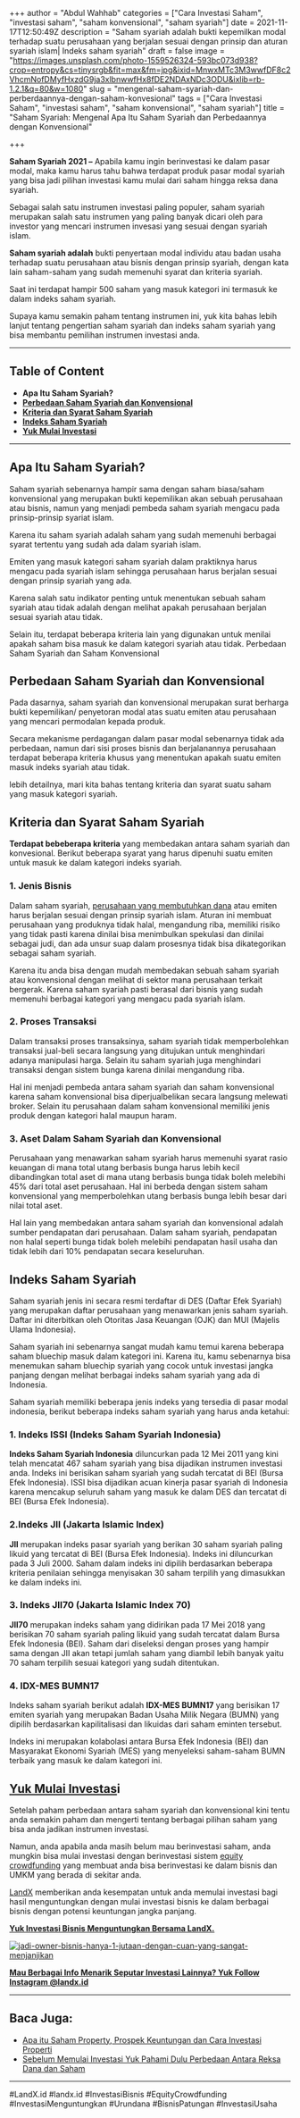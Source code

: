 +++
author = "Abdul Wahhab"
categories = ["Cara Investasi Saham", "investasi saham", "saham konvensional", "saham syariah"]
date = 2021-11-17T12:50:49Z
description = "Saham syariah adalah bukti kepemilkan modal terhadap suatu perusahaan yang berjalan sesuai dengan prinsip dan aturan syariah islam| Indeks saham syariah"
draft = false
image = "https://images.unsplash.com/photo-1559526324-593bc073d938?crop=entropy&cs=tinysrgb&fit=max&fm=jpg&ixid=MnwxMTc3M3wwfDF8c2VhcmNofDMyfHxzdG9ja3xlbnwwfHx8fDE2NDAxNDc3ODU&ixlib=rb-1.2.1&q=80&w=1080"
slug = "mengenal-saham-syariah-dan-perberdaannya-dengan-saham-konvesional"
tags = ["Cara Investasi Saham", "investasi saham", "saham konvensional", "saham syariah"]
title = "Saham Syariah: Mengenal Apa Itu Saham Syariah dan Perbedaannya dengan Konvensional"

+++


**Saham Syariah 2021 –** Apabila kamu ingin berinvestasi ke dalam pasar modal, maka kamu harus tahu bahwa terdapat produk pasar modal syariah yang bisa jadi pilihan investasi kamu mulai dari saham hingga reksa dana syariah.

Sebagai salah satu instrumen investasi paling populer, saham syariah merupakan salah satu instrumen yang paling banyak dicari oleh para investor yang mencari instrumen invesasi yang sesuai dengan syariah islam.

**Saham syariah adalah** bukti penyertaan modal individu atau badan usaha terhadap suatu perusahaan atau bisnis dengan prinsip syariah, dengan kata lain saham-saham yang sudah memenuhi syarat dan kriteria syariah.

Saat ini terdapat hampir 500 saham yang masuk kategori ini termasuk ke dalam indeks saham syariah.

Supaya kamu semakin paham tentang instrumen ini, yuk kita bahas lebih lanjut tentang pengertian saham syariah dan indeks saham syariah yang bisa membantu pemilihan instrumen investasi anda.

---

## **Table of Content**

* **Apa Itu Saham Syariah?**
* **[Perbedaan Saham Syariah dan Konvensional](https://landx.id/blog/mengenal-saham-syariah-dan-perberdaannya-dengan-saham-konvesional/#perbedaan-saham-syariah-dan-konvensional)**
* **[Kriteria dan Syarat Saham Syariah](https://landx.id/blog/mengenal-saham-syariah-dan-perberdaannya-dengan-saham-konvesional/#lriteria-dan-syarat-saham-syariah)**
* **[Indeks Saham Syariah](https://landx.id/blog/mengenal-saham-syariah-dan-perberdaannya-dengan-saham-konvesional/#indeks-saham-syariah)**
* **[Yuk Mulai Investasi](https://landx.id/blog/mengenal-saham-syariah-dan-perberdaannya-dengan-saham-konvesional/#yuk-mulai-investasi)**

---

## Apa Itu Saham Syariah?

Saham syariah sebenarnya hampir sama dengan saham biasa/saham  konvensional yang merupakan bukti kepemilikan akan sebuah perusahaan  atau bisnis, namun yang menjadi pembeda saham syariah mengacu pada prinsip-prinsip syariat islam.

Karena itu saham syariah adalah saham yang sudah memenuhi berbagai syarat tertentu yang sudah ada dalam syariah islam.

Emiten yang masuk kategori saham syariah dalam praktiknya  harus mengacu pada syariah islam sehingga perusahaan harus berjalan sesuai  dengan prinsip syariah yang ada.

Karena salah satu indikator penting untuk menentukan sebuah saham  syariah atau tidak adalah dengan melihat apakah perusahaan berjalan sesuai syariah atau tidak.

Selain itu, terdapat beberapa kriteria lain yang digunakan untuk menilai apakah saham bisa masuk ke dalam kategori syariah atau tidak. Perbedaan Saham Syariah dan Saham Konvensional

## Perbedaan Saham Syariah dan Konvensional

Pada dasarnya, saham syariah dan konvensional merupakan surat berharga bukti kepemilikan/ penyetoran modal atas suatu emiten atau perusahaan yang mencari permodalan kepada produk.

Secara mekanisme perdagangan dalam pasar modal sebenarnya tidak ada perbedaan, namun dari sisi proses bisnis dan berjalanannya perusahaan terdapat beberapa kriteria khusus yang menentukan apakah suatu emiten masuk indeks syariah atau tidak.

lebih detailnya, mari kita bahas tentang kriteria dan syarat suatu saham yang masuk kategori syariah.

## Kriteria dan Syarat Saham Syariah

**Terdapat bebeberapa kriteria** yang membedakan antara saham syariah dan konvesional. Berikut beberapa syarat yang harus dipenuhi suatu emiten untuk masuk ke dalam kategori indeks syariah.

### 1. Jenis Bisnis

Dalam saham syariah, [perusahaan yang membutuhkan dana](https://landx.id/) atau emiten harus berjalan sesuai dengan prinsip syariah islam. Aturan  ini membuat perusahaan yang produknya tidak halal, mengandung riba,  memiliki risiko yang tidak pasti karena dinilai bisa menimbulkan  spekulasi dan dinilai sebagai judi, dan ada unsur suap dalam prosesnya  tidak bisa dikategorikan sebagai saham syariah.

Karena itu anda  bisa dengan mudah membedakan sebuah saham syariah atau konvensional  dengan melihat di sektor mana perusahaan terkait bergerak. Karena saham  syariah pasti berasal dari bisnis yang sudah memenuhi berbagai kategori  yang mengacu pada syariah islam.

### 2. Proses Transaksi

Dalam  transaksi proses transaksinya, saham syariah tidak memperbolehkan  transaksi jual-beli secara langsung yang ditujukan untuk menghindari  adanya manipulasi harga. Selain itu saham syariah juga menghindari  transaksi dengan sistem bunga karena dinilai mengandung riba.

Hal  ini menjadi pembeda antara saham syariah dan saham konvensional karena  saham konvensional bisa diperjualbelikan secara langsung melewati  broker. Selain itu perusahaan dalam saham konvensional memiliki jenis  produk dengan kategori halal maupun haram.

### 3. Aset Dalam Saham Syariah dan Konvensional

Perusahaan  yang menawarkan saham syariah harus memenuhi syarat rasio keuangan di  mana total utang berbasis bunga harus lebih kecil dibandingkan total  aset di mana utang berbasis bunga tidak boleh melebihi 45% dari total  aset perusahaan. Hal ini berbeda dengan sistem saham konvensional yang  memperbolehkan utang berbasis bunga lebih besar dari nilai total aset.

Hal  lain yang membedakan antara saham syariah dan konvensional adalah  sumber pendapatan dari perusahaan. Dalam saham syariah, pendapatan non  halal seperti bunga tidak boleh melebihi pendapatan hasil usaha dan  tidak lebih dari 10% pendapatan secara keseluruhan.

## Indeks Saham Syariah

Saham  syariah jenis ini secara resmi terdaftar di DES (Daftar Efek Syariah)  yang merupakan daftar perusahaan yang menawarkan jenis saham syariah. Daftar ini diterbitkan oleh Otoritas Jasa Keuangan (OJK) dan MUI  (Majelis Ulama Indonesia).

Saham syariah ini sebenarnya sangat mudah kamu temui karena beberapa saham bluechip masuk dalam kategori ini. Karena itu, kamu sebenarnya bisa menemukan saham bluechip syariah yang cocok untuk investasi jangka panjang dengan melihat berbagai indeks saham syariah yang ada di Indonesia.

Saham syariah memiliki beberapa jenis  indeks yang tersedia di pasar modal indonesia, berikut beberapa indeks  saham syariah yang harus anda ketahui:

### 1. Indeks ISSI (Indeks Saham Syariah Indonesia)

**Indeks  Saham Syariah Indonesia** diluncurkan pada 12 Mei 2011 yang kini telah  mencatat 467 saham syariah yang bisa dijadikan instrumen investasi anda.  Indeks ini berisikan saham syariah yang sudah tercatat di BEI (Bursa  Efek Indonesia). ISSI bisa dijadikan acuan kinerja pasar syariah di  Indonesia karena mencakup seluruh saham yang masuk ke dalam DES dan  tercatat di BEI (Bursa Efek Indonesia).

### 2.Indeks JII (Jakarta Islamic Index)

**JII** merupakan indeks pasar syariah yang berikan 30 saham syariah paling  likuid yang tercatat di BEI (Bursa Efek Indonesia). Indeks ini  diluncurkan pada 3 Juli 2000. Saham dalam indeks ini dipilih berdasarkan  beberapa kriteria penilaian sehingga menyisakan 30 saham terpilih yang  dimasukkan ke dalam indeks ini.

### 3. Indeks JII70 (Jakarta Islamic Index 70)

**JII70** merupakan indeks saham yang didirikan pada 17 Mei 2018 yang berisikan  70 saham syariah paling likuid yang sudah tercatat dalam Bursa Efek  Indonesia (BEI). Saham dari diseleksi dengan proses yang hampir sama  dengan JII akan tetapi jumlah saham yang diambil lebih banyak yaitu 70  saham terpilih sesuai kategori yang sudah ditentukan.

### 4. IDX-MES BUMN17

Indeks saham syariah berikut adalah **IDX-MES BUMN17** yang berisikan 17 emiten syariah yang merupakan Badan Usaha Milik Negara (BUMN) yang dipilih berdasarkan kapilitalisasi dan likuidas dari saham eminten tersebut.

Indeks ini merupakan kolabolasi antara Bursa Efek Indonesia (BEI) dan Masyarakat Ekonomi Syariah (MES) yang menyeleksi saham-saham BUMN terbaik yang masuk ke dalam kategori ini.

## [Yuk Mulai Investas](https://landx.id/project/)i

Setelah  paham perbedaan antara saham syariah dan konvensional kini tentu anda  semakin paham dan mengerti tentang berbagai pilihan saham yang bisa anda  jadikan instrumen investasi.

Namun, anda apabila anda masih belum mau  berinvestasi saham, anda mungkin bisa mulai investasi dengan  berinvestasi sistem [equity crowdfunding](https://landx.id/) yang membuat anda bisa berinvestasi ke dalam bisnis dan UMKM yang berada di sekitar anda.

[LandX](https://landx.id/) memberikan anda kesempatan untuk anda memulai investasi bagi hasil  menguntungkan dengan mulai investasi bisnis ke dalam berbagai bisnis  dengan potensi keuntungan jangka panjang.

**[Yuk Investasi Bisnis Menguntungkan Bersama LandX.](https://landx.id/project/)**

[![jadi-owner-bisnis-hanya-1-jutaan-dengan-cuan-yang-sangat-menjanjikan](https://accountgram-production.sfo2.cdn.digitaloceanspaces.com/landx_ghost/2021/11/jadi-owner-bisnis-hanya-1-jutaan-dengan-cuan-yang-sangat-menjanjikan.png)](https://landx.id/project/)

[**Mau Berbagai Info Menarik Seputar Investasi Lainnya? Yuk Follow Instagram @landx.id**](https://instagram.com/landx.id?utm_medium=copy_link)

---

## Baca Juga:

* [Apa itu Saham Property, Prospek Keuntungan dan Cara Investasi Properti](https://landx.id/blog/apa-itu-saham-property-prospek-keuntungan-dan-cara-investasi-properti/)
* [Sebelum Memulai Investasi Yuk Pahami Dulu Perbedaan Antara Reksa Dana dan Saham](https://landx.id/blog/sebelum-memulai-investasi-yuk-pahami-dulu-perbedaan-antara-reksa-dana-dan-saham/)

---

#LandX.id     #landx.id    #InvestasiBisnis    #EquityCrowdfunding     #InvestasiMenguntungkan    #Urundana    #BisnisPatungan     #InvestasiUsaha

